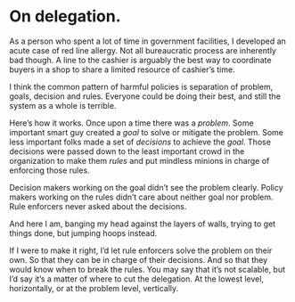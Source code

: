 # On delegation. 

As a person who spent a lot of time in government facilities, I developed an acute case of red line allergy.
Not all bureaucratic process are inherently bad though. A line to the cashier is arguably the best way to coordinate buyers in a shop to share a limited resource of cashier’s time.

I think the common pattern of harmful policies is separation of problem, goals, decision and rules. Everyone could be doing their best, and still the system as a whole is terrible.

Here’s how it works. Once upon a time there was a _problem_. Some important smart guy created a *goal* to solve or mitigate the problem. Some less important folks made a set of *decisions* to achieve the *goal*. Those decisions were passed down to the least important crowd in the organization to make them *rules* and put mindless minions in charge of enforcing those rules. 

Decision makers working on the goal didn’t see the problem clearly. Policy makers working on the rules didn’t care about neither goal nor problem. Rule enforcers never asked about the decisions.

And here I am, banging my head against the layers of walls, trying to get things done, but jumping hoops instead. 

If I were to make it right, I’d let rule enforcers solve the problem on their own. So that they can be in charge of their decisions. And so that they would know when to break the rules. You may say that it’s not scalable, but I’d say it’s a matter of where to cut the delegation. At the lowest level, horizontally, or at the problem level, vertically. 
